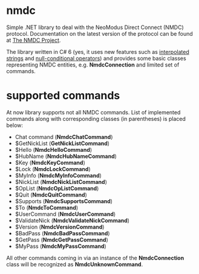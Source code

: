 # nmdc
Simple .NET library to deal with the NeoModus Direct Connect (NMDC) protocol. Documentation on the latest version of the protocol can be found at [The NMDC Project](http://nmdc.sourceforge.net/Versions/NMDC-1.3.html).

The library written in C# 6 (yes, it uses new features such as [interpolated strings](https://msdn.microsoft.com/en-us/library/dn961160.aspx) and [null-conditional operators](https://msdn.microsoft.com/en-us/library/dn986595.aspx)) and provides some basic classes representing NMDC entities, e.g. **NmdcConnection** and limited set of commands.

# supported commands

At now library supports not all NMDC commands. List of implemented commands along with corresponding classes (in parentheses) is placed below:

* Chat command (**NmdcChatCommand**)
* $GetNickList (**GetNickListCommand**)
* $Hello (**NmdcHelloCommand**)
* $HubName (**NmdcHubNameCommand**)
* $Key (**NmdcKeyCommand**)
* $Lock (**NmdcLockCommand**)
* $MyInfo (**NmdcMyInfoCommand**)
* $NickList (**NmdcNickListCommand**)
* $OpList (**NmdcOpListCommand**)
* $Quit (**NmdcQuitCommand**)
* $Supports (**NmdcSupportsCommand**)
* $To (**NmdcToCommand**)
* $UserCommand (**NmdcUserCommand**)
* $ValidateNick (**NmdcValidateNickCommand**)
* $Version (**NmdcVersionCommand**)
* $BadPass (**NmdcBadPassCommand**)
* $GetPass (**NmdcGetPassCommand**)
* $MyPass (**NmdcMyPassCommand**)

All other commands coming in via an instance of the **NmdcConnection** class will be recognized as **NmdcUnknownCommand**.
